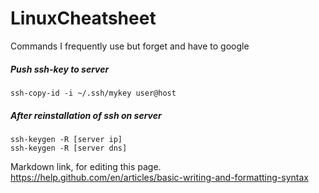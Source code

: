 # LinuxCheatsheet
Commands I frequently use but forget and have to google


##### Push ssh-key to server
```
ssh-copy-id -i ~/.ssh/mykey user@host
```
##### After reinstallation of ssh on server
```
ssh-keygen -R [server ip]
ssh-keygen -R [server dns]
```

Markdown link, for editing this page.
https://help.github.com/en/articles/basic-writing-and-formatting-syntax
